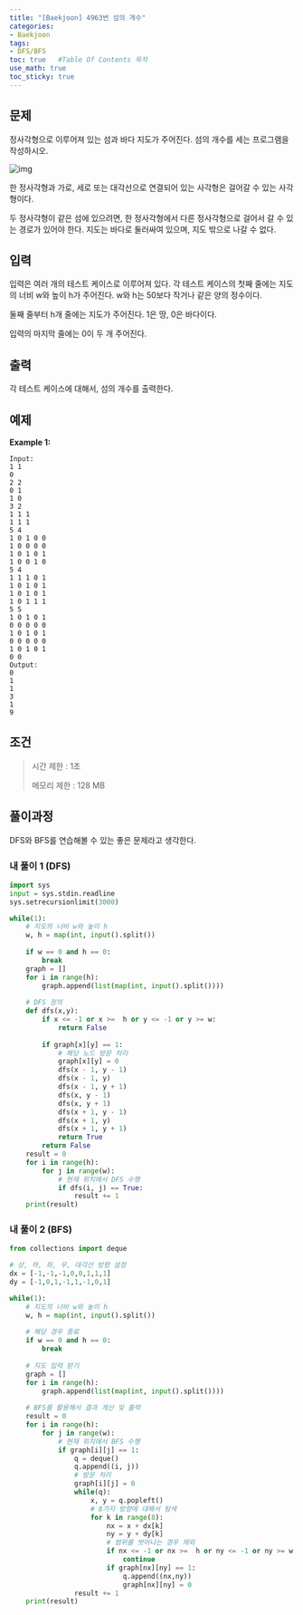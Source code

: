 ```yaml
---
title: "[Baekjoon] 4963번 섬의 개수"
categories: 
- Baekjoon
tags:
- DFS/BFS
toc: true   #Table Of Contents 목차 
use_math: true
toc_sticky: true
---
```


## 문제

정사각형으로 이루어져 있는 섬과 바다 지도가 주어진다. 섬의 개수를 세는 프로그램을 작성하시오.

![img](https://www.acmicpc.net/upload/images/island.png)

한 정사각형과 가로, 세로 또는 대각선으로 연결되어 있는 사각형은 걸어갈 수 있는 사각형이다. 

두 정사각형이 같은 섬에 있으려면, 한 정사각형에서 다른 정사각형으로 걸어서 갈 수 있는 경로가 있어야 한다. 지도는 바다로 둘러싸여 있으며, 지도 밖으로 나갈 수 없다.

## 입력

입력은 여러 개의 테스트 케이스로 이루어져 있다. 각 테스트 케이스의 첫째 줄에는 지도의 너비 w와 높이 h가 주어진다. w와 h는 50보다 작거나 같은 양의 정수이다.

둘째 줄부터 h개 줄에는 지도가 주어진다. 1은 땅, 0은 바다이다.

입력의 마지막 줄에는 0이 두 개 주어진다.

## 출력

각 테스트 케이스에 대해서, 섬의 개수를 출력한다.

## 예제

**Example 1:**

```
Input: 
1 1
0
2 2
0 1
1 0
3 2
1 1 1
1 1 1
5 4
1 0 1 0 0
1 0 0 0 0
1 0 1 0 1
1 0 0 1 0
5 4
1 1 1 0 1
1 0 1 0 1
1 0 1 0 1
1 0 1 1 1
5 5
1 0 1 0 1
0 0 0 0 0
1 0 1 0 1
0 0 0 0 0
1 0 1 0 1
0 0
Output: 
0
1
1
3
1
9
```

## 조건

> 시간 제한 : 1초
>
> 메모리 제한 : 128 MB

## 풀이과정

DFS와 BFS를 연습해볼 수 있는 좋은 문제라고 생각한다. 

### 내 풀이 1 (DFS)

```python
import sys
input = sys.stdin.readline
sys.setrecursionlimit(3000)

while(1):
    # 지도의 너비 w와 높이 h
    w, h = map(int, input().split())
    
    if w == 0 and h == 0:
        break
    graph = []
    for i in range(h):
        graph.append(list(map(int, input().split())))
        
    # DFS 정의
    def dfs(x,y):
        if x <= -1 or x >=  h or y <= -1 or y >= w:
            return False
    
        if graph[x][y] == 1:
            # 해당 노드 방문 처리
            graph[x][y] = 0
            dfs(x - 1, y - 1)
            dfs(x - 1, y)
            dfs(x - 1, y + 1)
            dfs(x, y - 1)
            dfs(x, y + 1)
            dfs(x + 1, y - 1)
            dfs(x + 1, y)
            dfs(x + 1, y + 1)
            return True
        return False
    result = 0
    for i in range(h):
        for j in range(w):
            # 현재 위치에서 DFS 수행
            if dfs(i, j) == True:
                result += 1
    print(result)
```

### 내 풀이 2 (BFS)

```python
from collections import deque

# 상, 하, 좌, 우, 대각선 방향 설정
dx = [-1,-1,-1,0,0,1,1,1]
dy = [-1,0,1,-1,1,-1,0,1]

while(1):
    # 지도의 너비 w와 높이 h
    w, h = map(int, input().split())
    
    # 해당 경우 종료
    if w == 0 and h == 0:
        break
        
    # 지도 입력 받기
    graph = []
    for i in range(h):
        graph.append(list(map(int, input().split())))
	
    # BFS를 활용해서 결과 계산 및 출력
    result = 0
    for i in range(h):
        for j in range(w):
            # 현재 위치에서 BFS 수행
            if graph[i][j] == 1:
                q = deque()
                q.append((i, j))
                # 방문 처리
                graph[i][j] = 0
                while(q):
                    x, y = q.popleft()
                    # 8가지 방향에 대해서 탐색
                    for k in range(8):
                        nx = x + dx[k]
                        ny = y + dy[k]
                        # 범위를 벗어나는 경우 제외
                        if nx <= -1 or nx >=  h or ny <= -1 or ny >= w:
                            continue
                        if graph[nx][ny] == 1:
                            q.append((nx,ny))
                            graph[nx][ny] = 0
                result += 1
    print(result)
```
